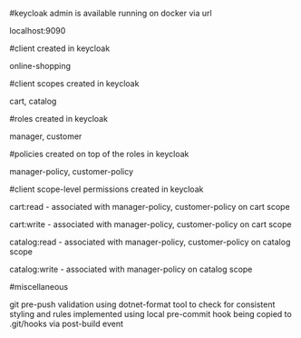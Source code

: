#keycloak admin is available running on docker via url

localhost:9090

#client created in keycloak

online-shopping

#client scopes created in keycloak

cart, catalog

#roles created in keycloak

manager, customer

#policies created on top of the roles in keycloak

manager-policy, customer-policy

#client scope-level permissions created in keycloak

cart:read - associated with manager-policy, customer-policy on cart scope

cart:write - associated with manager-policy, customer-policy on cart scope

catalog:read - associated with manager-policy, customer-policy on catalog scope

catalog:write - associated with manager-policy on catalog scope

#miscellaneous

git pre-push validation using dotnet-format tool to check for consistent styling and rules
implemented using local pre-commit hook being copied to .git/hooks via post-build event